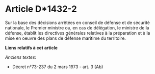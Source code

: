 # Article D*1432-2

Sur la base des décisions arrêtées en  conseil de défense et de sécurité nationale, le Premier ministre ou, en cas de
délégation, le ministre de la défense, établit les directives générales relatives à la préparation et à la mise en oeuvre des
plans de défense maritime du territoire.

**Liens relatifs à cet article**

_Anciens textes_:

  - Décret n°73-237 du 2 mars 1973 - art. 3 (Ab)
